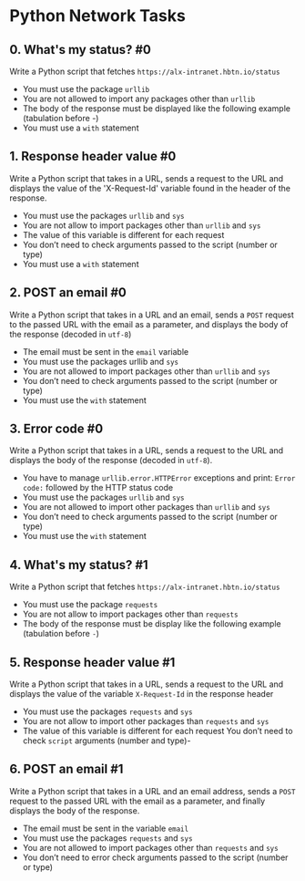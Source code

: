 # Python Network Tasks

## 0. What's my status? #0

Write a Python script that fetches `https://alx-intranet.hbtn.io/status`
- You must use the package `urllib`
- You are not allowed to import any packages other than `urllib`
- The body of the response must be displayed like the following example (tabulation before -)
- You must use a `with` statement

## 1. Response header value #0
Write a Python script that takes in a URL, sends a request to the URL and displays the value of the 'X-Request-Id' variable found in the header of the response.
- You must use the packages `urllib` and `sys`
- You are not allow to import packages other than `urllib` and `sys`
- The value of this variable is different for each request
- You don’t need to check arguments passed to the script (number or type)
- You must use a `with` statement

## 2. POST an email #0
Write a Python script that takes in a URL and an email, sends a `POST` request to the passed URL with the email as a parameter, and displays the body of the response (decoded in `utf-8`)
- The email must be sent in the `email` variable
- You must use the packages urllib and `sys`
- You are not allowed to import packages other than `urllib` and `sys`
- You don’t need to check arguments passed to the script (number or type)
- You must use the `with` statement

## 3. Error code #0
Write a Python script that takes in a URL, sends a request to the URL and displays the body of the response (decoded in `utf-8`).
- You have to manage `urllib.error.HTTPError` exceptions and print: `Error code:` followed by the HTTP status code
- You must use the packages `urllib` and `sys`
- You are not allowed to import other packages than `urllib` and `sys`
- You don’t need to check arguments passed to the script (number or type)
- You must use the `with` statement

## 4. What's my status? #1
Write a Python script that fetches `https://alx-intranet.hbtn.io/status`
- You must use the package `requests`
- You are not allow to import packages other than `requests`
- The body of the response must be display like the following example (tabulation before `-`)

## 5. Response header value #1
Write a Python script that takes in a URL, sends a request to the URL and displays the value of the variable `X-Request-Id` in the response header
- You must use the packages `requests` and `sys`
- You are not allow to import other packages than `requests` and `sys`
- The value of this variable is different for each request
You don’t need to check `script` arguments (number and type)- 


## 6. POST an email #1
Write a Python script that takes in a URL and an email address, sends a `POST` request to the passed URL with the email as a parameter, and finally displays the body of the response.
- The email must be sent in the variable `email`
- You must use the packages `requests` and `sys`
- You are not allowed to import packages other than `requests` and `sys`
- You don’t need to error check arguments passed to the script (number or type)